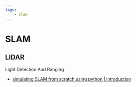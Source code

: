 ```yaml
---
tags:
    - slam
---
```


# SLAM


## LIDAR
Light Detection And Ranging

- [simulating SLAM from scratch using python | introduction](https://www.youtube.com/watch?v=2GJuEIh4xGo)

